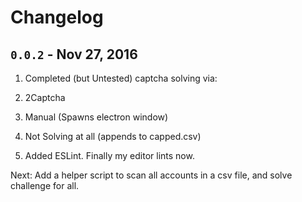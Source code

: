 # Changelog

## `0.0.2` - Nov 27, 2016

1. Completed (but Untested) captcha solving via: 
  1. 2Captcha 
  2. Manual (Spawns electron window)
  3. Not Solving at all (appends to capped.csv)

2. Added ESLint. Finally my editor lints now. 

Next: Add a helper script to scan all accounts in a csv file, and solve challenge for all.
